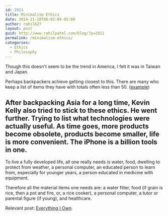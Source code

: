 ```yaml
---
id: 2911
title: Minimalism Ethics
date: 2014-11-10T06:02:04-05:00
author: rahil627
layout: post
guid: http://www.rahilpatel.com/blog/?p=2911
permalink: /minimalism-ethics/
categories:
  - Ethics
  - Philosophy
---
```

Though this doesn't seem to be the trend in America, I felt it was in Taiwan and Japan.

Perhaps backpackers achieve getting closest to this. There are many who keep a list of items they have with totals often less than 50. (<a href="http://carrotquinn.com/2014/03/26/pct-2014-gear-list/">example</a>)

After backpacking Asia for a long time, Kevin Kelly also tried to stick to these ethics. He went further. Trying to list what technologies were actually useful. As time goes, more products become obsolete, products become smaller, life is more convenient. The iPhone is a billion tools in one.
--

To live a fully developed life, all one really needs is water, food, dwelling to protect from weather, a personal computer, an educated person to learn from, especially for younger years, a person educated in medicine with equipment.

Therefore all the material items one needs are: a water filter, food (if grain is rice, then a pot and fire, or, a rice cooker), a personal computer, a tutor or parental figure (if young), and healthcare.

Relevant post: <a href="http://www.rahilpatel.com/blog/everything-i-own" title="Everything I Own">Everything I Own</a>.